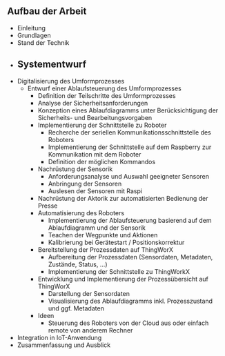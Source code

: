 ## Aufbau der Arbeit

- Einleitung
- Grundlagen
- Stand der Technik
- Systementwurf
  - 
- Digitalisierung des Umformprozesses
  - Entwurf einer Ablaufsteuerung des Umformprozesses
    - Definition der Teilschritte des Umformprozesses
    - Analyse der Sicherheitsanforderungen
    - Konzeption eines Ablaufdiagramms unter Berücksichtigung der Sicherheits- und  Bearbeitungsvorgaben
	- Implementierung der Schnittstelle zu Roboter
		- Recherche der seriellen Kommunikationsschnittstelle des Roboters
		- Implementierung der Schnittstelle auf dem Raspberry zur Kommunikation mit dem Roboter
		- Definition der möglichen Kommandos 
	- Nachrüstung der Sensorik
		- Anforderungsanalyse und Auswahl geeigneter Sensoren
		- Anbringung der Sensoren
		- Auslesen der Sensoren mit Raspi 
	- Nachrüstung der Aktorik zur automatisierten Bedienung der Presse
	- Automatisierung des Roboters
		- Implementierung der Ablaufsteuerung basierend auf dem Ablaufdiagramm und der Sensorik
		- Teachen der Wegpunkte und Aktionen
		- Kalibrierung bei Gerätestart / Positionskorrektur
	- Bereitstellung der Prozessdaten auf ThingWorX
		- Aufbereitung der Prozessdaten (Sensordaten, Metadaten, Zustände, Status, …)
		- Implementierung der Schnittstelle zu ThingWorkX
	- Entwicklung und Implementierung der Prozessübersicht auf ThingWorX
		- Darstellung der Sensordaten
		- Visualisierung des Ablaufdiagramms inkl. Prozesszustand und ggf. Metadaten
	- Ideen
		- Steuerung des Roboters von der Cloud aus oder einfach remote von anderem Rechner
- Integration in IoT-Anwendung
- Zusammenfassung und Ausblick
